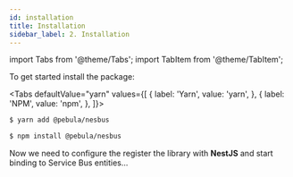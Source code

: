 ```yaml
---
id: installation
title: Installation
sidebar_label: 2. Installation
---
```

import Tabs from '@theme/Tabs';
import TabItem from '@theme/TabItem';

To get started install the package:

<Tabs defaultValue="yarn" values={[
  { label: 'Yarn', value: 'yarn', },
  { label: 'NPM', value: 'npm', },
]}>

<TabItem value="yarn">

```bash
$ yarn add @pebula/nesbus
```

</TabItem>

<TabItem value="npm">

```bash
$ npm install @pebula/nesbus
```

</TabItem>
</Tabs>

Now we need to configure the register the library with **NestJS** and start binding to Service Bus entities...
